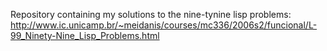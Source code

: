 Repository containing my solutions to the nine-tynine lisp problems:
http://www.ic.unicamp.br/~meidanis/courses/mc336/2006s2/funcional/L-99_Ninety-Nine_Lisp_Problems.html
